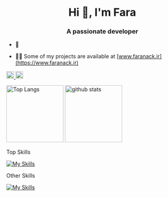 

<h1 align="center">Hi 👋, I'm Fara</h1>
<h3 align="center">A passionate developer</h3>

- 🌱 

- 👨‍💻 Some of my projects are available at [www.faranack.ir](https://www.faranack.ir)

<!-- <p align="left">
	<img alt="Waving Hi" height="150px" style="border-radius:5%;border:1px solid cyan" src="assets/hi.webp" />
</p> -->

<!-- [![Awesomess](https://cdn.rawgit.com/sindresorhus/awesome/d7305f38d29fed78fa85652e3a63e154dd8e8829/media/badge.svg)](https://www.webplicity.co) -->

<p align="left">
  <a href="https://github.com/faranack">
    <img height="20" src="https://img.shields.io/github/followers/faranack?label=follow&logo=github&style=flat" />
  </a>
  <a href="https://www.linkedin.com/in/charlesderek/">
    <img height="20" src="https://img.shields.io/twitter/follow/faranack?label=LinkedIn&color=blue&style=flat" />
  </a>
</p>

<p align="left">
	<img alt="Top Langs" height="150px" src="https://github-readme-stats.vercel.app/api/top-langs/?username=faranack&layout=compact&show_icons=true&theme=dark" />
        <img alt="github stats" height="150px" src="https://github-readme-stats.vercel.app/api?username=faranack&theme=dark&show_icons=ture" />
</p>

<p>Top Skills</p>

[![My Skills](https://skillicons.dev/icons?i=linux,dart,flutter,react,html,css,js,nodejs,python,cpp)](https://skillicons.dev)

<p>Other Skills</p>

[![My Skills](https://skillicons.dev/icons?i=mongodb,androidstudio,git,github,gitlab,jquery,postman,vscode,webpack,tensorflow)](https://skillicons.dev)

<br>

<!-- [!["Buy Me A Coffee"](https://www.buymeacoffee.com/assets/img/custom_images/orange_img.png)](https://www.buymeacoffee.com/charlesderek) -->

